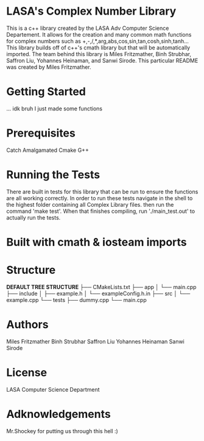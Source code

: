 # LASA's Complex Number Library
This is a c++ library created by the LASA Adv Computer Science Departement. It allows for the creation and many common math functions for complex numbers such as +,-,/,*,arg,abs,cos,sin,tan,cosh,sinh,tanh... This library builds off of c++'s cmath library but that will be automatically imported. The team behind this library is Miles Fritzmather, Binh Strubhar, Saffron Liu, Yohannes Heinaman, and Sanwi Sirode. This particular README was created by Miles Fritzmather.

# Getting Started
... idk bruh I just made some functions

# Prerequisites
Catch Amalgamated
Cmake
G++

# Running the Tests
There are built in tests for this library that can be run to ensure the functions are all working correctly. In order to run these tests navigate in the shell to the highest folder containing all Complex Library files. then run the command 'make test'. When that finishes compiling, run './main_test.out' to actually run the tests.

# Built with cmath & iosteam imports

# Structure
**DEFAULT TREE STRUCTURE**
├── CMakeLists.txt
├── app
│   └── main.cpp
├── include
│   ├── example.h
│   └── exampleConfig.h.in
├── src
│   └── example.cpp
└── tests
    ├── dummy.cpp
    └── main.cpp

# Authors
Miles Fritzmather
Binh Strubhar
Saffron Liu
Yohannes Heinaman 
Sanwi Sirode

# License
LASA Computer Science Department

# Adknowledgements
Mr.Shockey for putting us through this hell :)
